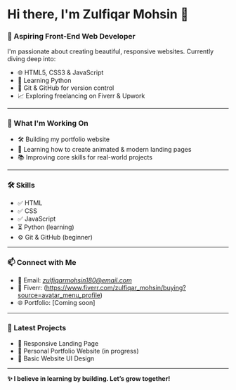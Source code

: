 # Hi there, I'm Zulfiqar Mohsin 👋

### 🚀 Aspiring Front-End Web Developer

I'm passionate about creating beautiful, responsive websites. Currently diving deep into:
- 🌐 HTML5, CSS3 & JavaScript
- 🎯 Learning Python
- 🔧 Git & GitHub for version control
- 📈 Exploring freelancing on Fiverr & Upwork

---

### 🧠 What I'm Working On
- 🛠 Building my portfolio website
- 🌙 Learning how to create animated & modern landing pages
- 📚 Improving core skills for real-world projects

---

### 🛠️ Skills
- ✅ HTML
- ✅ CSS
- ✅ JavaScript
- ⏳ Python (learning)
- ⚙️ Git & GitHub (beginner)

---

### 📫 Connect with Me
- 📧 Email: *zulfiqarmohsin180@email.com*
- 💼 Fiverr: (https://www.fiverr.com/zulfiqar_mohsin/buying?source=avatar_menu_profile)
- 🌐 Portfolio: [Coming soon]

---

### 📌 Latest Projects
- 🔹 Responsive Landing Page
- 🔹 Personal Portfolio Website (in progress)
- 🔹 Basic Website UI Design

---

**✨ I believe in learning by building. Let’s grow together!**
